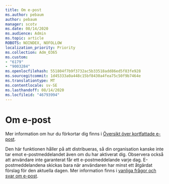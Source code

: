 ```yaml
---
title: Om e-post
ms.author: pebaum
author: pebaum
manager: scotv
ms.date: 08/14/2020
ms.audience: Admin
ms.topic: article
ROBOTS: NOINDEX, NOFOLLOW
localization_priority: Priority
ms.collection: Adm_O365
ms.custom:
- "6179"
- "9003284"
ms.openlocfilehash: 551804f7b9f3732ac5b33518add86ed5f83fe928
ms.sourcegitcommit: 1d45333a0a448c15bf8430a4fea75c50f9b7464e
ms.translationtype: MT
ms.contentlocale: sv-SE
ms.lasthandoff: 08/14/2020
ms.locfileid: "46793994"
---
```

# <a name="about-briefing-email"></a>Om e-post

Mer information om hur du förkortar dig finns i [Översikt över kortfattade e-post](https://docs.microsoft.com/briefing/be-overview).  

Den här funktionen håller på att distribueras, så din organisation kanske inte tar emot e-postmeddelandet även om du har aktiverat dig. Observera också att användare inte garanterat får ett e-postmeddelande varje dag. E-postmeddelandena skickas bara när användaren har minst ett åtgärdat förslag för den aktuella dagen. Mer information finns i [vanliga frågor och svar om e-post](https://docs.microsoft.com/briefing/be-faqs).
